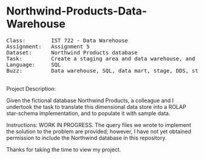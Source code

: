 # Northwind-Products-Data-Warehouse
<pre>
Class:        IST 722 - Data Warehouse
Assignment:   Assignment 5
Dataset:      Northwind Products database
Task:         Create a staging area and data warehouse, and populate it with sample data
Language:     SQL
Buzz:         Data warehouse, SQL, data mart, stage, DDS, star schema, Kimball
</pre>
\
Project Description:

Given the fictional database Northwind Products, a colleague and I undertook the task to translate this dimensional data store into a ROLAP star-schema implementation, and to populate it with sample data.

Instructions:
WORK IN PROGRESS.  The query files we wrote to implement the solution to the problem are provided; however, I have not yet obtained permission to include the Northwind database in this repository.

Thanks for taking the time to view my project.
